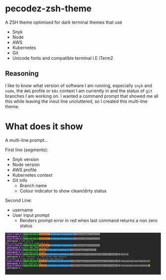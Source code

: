 # pecodez-zsh-theme
A ZSH theme optimised for dark terminal themes that use

- Snyk
- Node
- AWS
- Kubernetes
- Git
- Unicode fonts and compatible terminal I.E iTerm2

## Reasoning
I like to know what version of software I am running, especially `snyk` and `node`, the `AWS` profile or `k8s` context I am currently in and the status of `git` branches I am working on. I wanted a command prompt that showed me all this while leaving the inout line uncluttered, so I created this multi-line theme.

# What does it show
A multi-line prompt...

First line (segments):
- Snyk version
- Node version
- AWS profile
- Kubernetes context
- Git Info
    - Branch name
    - Colour indicator to show clean/dirty status

Second Line:
- username
- User input prompt
    - Renders prompt error in red when last command returns a non zero status

![Screenshot](screenshot.png)
